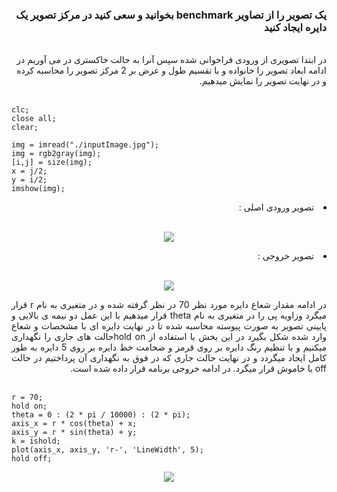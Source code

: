 <div dir="rtl">
<h3>یک تصویر را از تصاویر benchmark بخوانید و سعی کنید در مرکز تصویر یک دایره ایجاد کنید</h3><br/>
  </div>
  <div dir="rtl">
در ابتدا تصویری از ورودی فراخوانی شده سپس آنرا به حالت خاکستری در می آوریم در ادامه ابعاد تصویر را خانواده و با تقسیم طول و عرض بر 2 مرکز تصویر را محاسبه کرده و در نهایت تصویر را نمایش میدهیم.
  </div><br/>

  ```
clc;
close all;
clear;

img = imread("./inputImage.jpg");
img = rgb2gray(img);
[i,j] = size(img);
x = j/2;
y = i/2;
imshow(img); 
```
<div dir="rtl">
<li>
 تصویر ورودی اصلی  :  
</li><br/>
  </div>
<p align="center">
<img src="./inputImage.jpg">
</p>
<div dir="rtl">
<li>
 تصویر خروجی :  
</li><br/>
  </div>
<p align="center">
<img src="./output2.png">
</p>
<div dir="rtl" align="justify">
در ادامه مقدار شعاع دایره مورد نظر 70 در نظر گرفته شده و در متغیری به نام r قرار میگرد وزاویه پی را   در متغیری به نام theta قرار میدهیم  با این عمل دو نیمه ی بالایی و پایینی تصویر به صورت پیوسته محاسبه شده تا در نهایت دایره ای با مشخصات و شعاع وارد شده شکل بگیرد در این بخش با استفاده از hold onحالت های جاری را نگهداری میکنیم  و با تنظیم رنگ دایره بر روی قرمز و ضخامت خط دایره بر روی 5 دایره به طور کامل ایجاد میگردد و در نهایت حالت جاری که در فوق به نگهداری آن پرداختیم در حالت off یا خاموش قرار میگرد. در ادامه خروجی برنامه قرار داده شده است.
  </div>

  <br/>

```
r = 70;
hold on;
theta = 0 : (2 * pi / 10000) : (2 * pi);
axis_x = r * cos(theta) + x;
axis_y = r * sin(theta) + y;
k = ishold;
plot(axis_x, axis_y, 'r-', 'LineWidth', 5);
hold off;
```

<p align="center">
<img src="./output.png">
</p>
</div>
</div>

